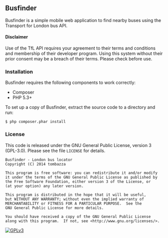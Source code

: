 ## Busfinder

Busfinder is a simple mobile web application to find nearby buses using the Transport for London bus API.

#### Disclaimer
Use of the TfL API requires your agreement to their terms and conditions and membership of their developer program. Using this system without their prior consent may be a breach of their terms. Please check before use.

### Installation

Busfinder requires the following components to work correctly:

* Composer
* PHP 5.3+

To set up a copy of Busfinder, extract the source code to a directory and run:

`$ php composer.phar install`

### License
This code is released under the GNU General Public License, version 3 (GPL-3.0). Please see the file `LICENSE` for details.

    Busfinder - London bus locator
    Copyright (C) 2014 tombazza

    This program is free software: you can redistribute it and/or modify
    it under the terms of the GNU General Public License as published by
    the Free Software Foundation, either version 3 of the License, or
    (at your option) any later version.

    This program is distributed in the hope that it will be useful,
    but WITHOUT ANY WARRANTY; without even the implied warranty of
    MERCHANTABILITY or FITNESS FOR A PARTICULAR PURPOSE.  See the
    GNU General Public License for more details.

    You should have received a copy of the GNU General Public License
    along with this program.  If not, see <http://www.gnu.org/licenses/>.

[![GPLv3](http://www.gnu.org/graphics/gplv3-88x31.png "GPLv3")](http://www.gnu.org/licenses/gpl-3.0-standalone.html)
